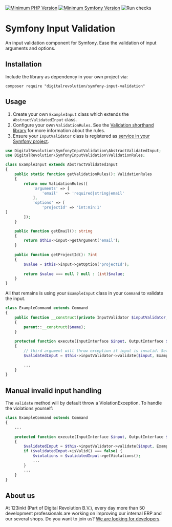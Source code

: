 [![Minimum PHP Version](https://img.shields.io/badge/php-%3E%3D%208.0-8892BF)](https://php.net/)
[![Minimum Symfony Version](https://img.shields.io/badge/symfony-%3E%3D%206.0-brightgreen)](https://symfony.com/doc/current/validation.html)
![Run checks](https://github.com/123inkt/symfony-input-validation/workflows/Run%checks/badge.svg)

# Symfony Input Validation
An input validation component for Symfony. Ease the validation of input arguments and options.

## Installation
Include the library as dependency in your own project via:
```
composer require "digitalrevolution/symfony-input-validation"
```

## Usage

1) Create your own `ExampleInput` class which extends the `AbstractValidatedInput` class.
2) Configure your own `ValidationRules`. See the [Validation shorthand library](https://github.com/123inkt/symfony-validation-shorthand) for
   more information about the rules.
3) Ensure your `InputValidator` class is registered as [service in your Symfony project](https://symfony.com/doc/current/service_container.html).

```php
use DigitalRevolution\SymfonyInputValidation\AbstractValidatedInput;
use DigitalRevolution\SymfonyInputValidation\ValidationRules;

class ExampleInput extends AbstractValidatedInput
{
    public static function getValidationRules(): ValidationRules
    {
        return new ValidationRules([
            'arguments' => [
                'email'   => 'required|string|email'                
            ],
            'options' => [
                'projectId' => 'int:min:1'
]           
        ]);
    }

    public function getEmail(): string
    {
        return $this->input->getArgument('email');
    }
    
    public function getProjectId(): ?int
    {
        $value = $this->input->getOption('projectId');
    
        return $value === null ? null : (int)$value;
    }
}
```

All that remains is using your `ExampleInput` class in your `Command` to validate the input.
```php
class ExampleCommand extends Command
{
    public function __construct(private InputValidator $inputValidator, ?string $name = null)
    {
        parent::__construct($name);
    }
    
    protected function execute(InputInterface $input, OutputInterface $output): int
    {
        // third argument will throw exception if input is invalid. Set to `false` if you want to handle the validation yourself.
        $validatedInput = $this->inputValidator->validate($input, ExampleInput::class, true);
        
        ...
    }    
}
```

## Manual invalid input handling

The `validate` method will by default throw a ViolationException. To handle the violations yourself:
```php
class ExampleCommand extends Command
{
    ...
    
    protected function execute(InputInterface $input, OutputInterface $output): int
    {
        $validatedInput = $this->inputValidator->validate($input, ExampleInput::class, false);
        if ($validatedInput->isValid() === false) {
            $violations = $validatedInput->getViolations();
            ...
        }
        ...
    }   
}
```


## About us

At 123inkt (Part of Digital Revolution B.V.), every day more than 50 development professionals are working on improving our internal ERP 
and our several shops. Do you want to join us? [We are looking for developers](https://www.werkenbij123inkt.nl/zoek-op-afdeling/it).
